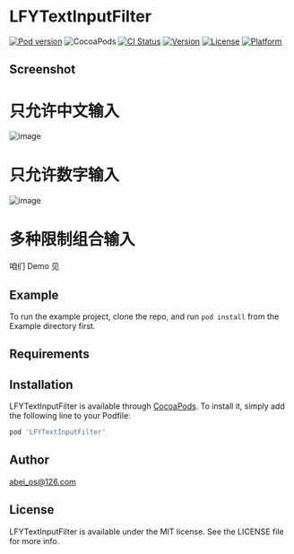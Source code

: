 # LFYTextInputFilter
[![Pod version](https://badge.fury.io/co/LFYTextInputFilter.png)](https://badge.fury.io/co/LFYTextInputFilter)
![CocoaPods](https://img.shields.io/cocoapods/dt/LFYTextInputFilter.svg)
[![CI Status](https://img.shields.io/travis/abei_os@126.com/LFYTextInputFilter.svg?style=flat)](https://travis-ci.org/abei_os@126.com/LFYTextInputFilter)
[![Version](https://img.shields.io/cocoapods/v/LFYTextInputFilter.svg?style=flat)](https://cocoapods.org/pods/LFYTextInputFilter)
[![License](https://img.shields.io/cocoapods/l/LFYTextInputFilter.svg?style=flat)](https://cocoapods.org/pods/LFYTextInputFilter)
[![Platform](https://img.shields.io/cocoapods/p/LFYTextInputFilter.svg?style=flat)](https://cocoapods.org/pods/LFYTextInputFilter)

## Screenshot
# 只允许中文输入
![image](https://github.com/AbeiOS/LFYTextInputFilter/blob/master/Resource/nameLimit.gif)
# 只允许数字输入
![image](https://github.com/AbeiOS/LFYTextInputFilter/blob/master/Resource/numberLimit.gif)
# 多种限制组合输入
 咱们 Demo 见

## Example

To run the example project, clone the repo, and run `pod install` from the Example directory first.

## Requirements

## Installation

LFYTextInputFilter is available through [CocoaPods](https://cocoapods.org). To install
it, simply add the following line to your Podfile:

```ruby
pod 'LFYTextInputFilter'
```

## Author

abei_os@126.com

## License

LFYTextInputFilter is available under the MIT license. See the LICENSE file for more info.
